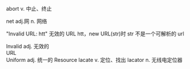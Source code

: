 abort v. 中止、终止

net adj.网 n. 网络

"Invalid URL: htt"
无效的 URL htt，new URL(str)时 str 不是一个可解析的 url

Invalid adj. 无效的  
URL  
Uniform adj. 统一的
Resource
lacate v. 定位、找出
lacator n. 无线电定位器
